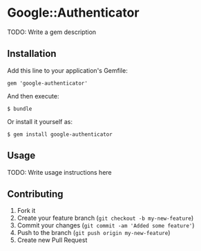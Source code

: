 # Google::Authenticator

TODO: Write a gem description

## Installation

Add this line to your application's Gemfile:

    gem 'google-authenticator'

And then execute:

    $ bundle

Or install it yourself as:

    $ gem install google-authenticator

## Usage

TODO: Write usage instructions here

## Contributing

1. Fork it
2. Create your feature branch (`git checkout -b my-new-feature`)
3. Commit your changes (`git commit -am 'Added some feature'`)
4. Push to the branch (`git push origin my-new-feature`)
5. Create new Pull Request
